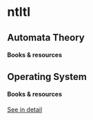 ntltl
======

## Automata Theory

#### Books & resources

## Operating System

#### Books & resources

[See in detail](https://github.com/ntltl/ntltl/wiki)
